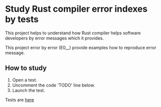 # Study Rust compiler error indexes by tests

This project helps to understand how Rust compiler helps software developers by error messages which it provides.

This project error by error (E0__) provide examples how to reproduce error message.

## How to study 
1. Open a test.
2. Uncomment the code 'TODO' line below.
3. Launch the test.

Tests are [here](https://github.com/rustkas/error-index/tree/master/main_tests/tests)

